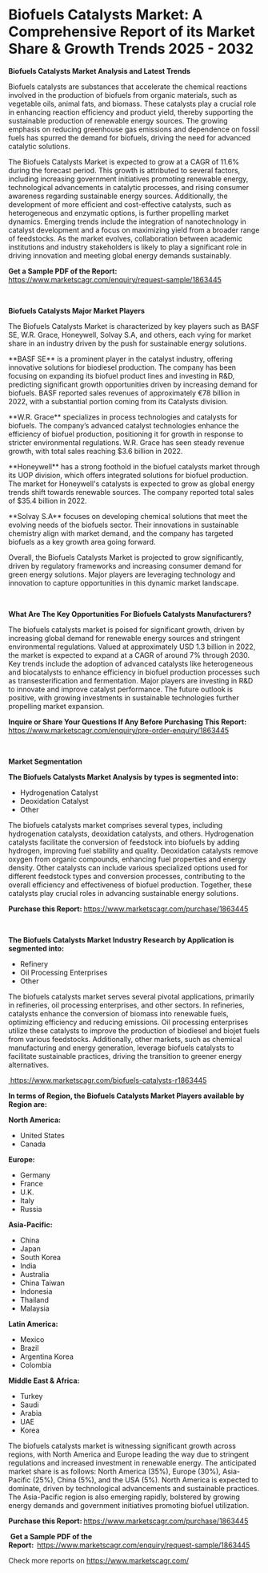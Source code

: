 <p><h1>Biofuels Catalysts Market: A Comprehensive Report of its Market Share & Growth Trends 2025 - 2032</h1></p><p><strong>Biofuels Catalysts Market Analysis and Latest Trends</strong></p>
<p><p>Biofuels catalysts are substances that accelerate the chemical reactions involved in the production of biofuels from organic materials, such as vegetable oils, animal fats, and biomass. These catalysts play a crucial role in enhancing reaction efficiency and product yield, thereby supporting the sustainable production of renewable energy sources. The growing emphasis on reducing greenhouse gas emissions and dependence on fossil fuels has spurred the demand for biofuels, driving the need for advanced catalytic solutions.</p><p>The Biofuels Catalysts Market is expected to grow at a CAGR of 11.6% during the forecast period. This growth is attributed to several factors, including increasing government initiatives promoting renewable energy, technological advancements in catalytic processes, and rising consumer awareness regarding sustainable energy sources. Additionally, the development of more efficient and cost-effective catalysts, such as heterogeneous and enzymatic options, is further propelling market dynamics. Emerging trends include the integration of nanotechnology in catalyst development and a focus on maximizing yield from a broader range of feedstocks. As the market evolves, collaboration between academic institutions and industry stakeholders is likely to play a significant role in driving innovation and meeting global energy demands sustainably.</p></p>
<p><strong>Get a Sample PDF of the Report:&nbsp;</strong> <a href="https://www.marketscagr.com/enquiry/request-sample/1863445?utm_campaign=2520&utm_medium=2&utm_source=Github&utm_content=ia&utm_term=03042025&utm_id=biofuels-catalysts">https://www.marketscagr.com/enquiry/request-sample/1863445</a></p>
<p>&nbsp;</p>
<p><strong>Biofuels Catalysts Major Market Players</strong></p>
<p><p>The Biofuels Catalysts Market is characterized by key players such as BASF SE, W.R. Grace, Honeywell, Solvay S.A, and others, each vying for market share in an industry driven by the push for sustainable energy solutions.</p><p>**BASF SE** is a prominent player in the catalyst industry, offering innovative solutions for biodiesel production. The company has been focusing on expanding its biofuel product lines and investing in R&D, predicting significant growth opportunities driven by increasing demand for biofuels. BASF reported sales revenues of approximately €78 billion in 2022, with a substantial portion coming from its Catalysts division.</p><p>**W.R. Grace** specializes in process technologies and catalysts for biofuels. The company’s advanced catalyst technologies enhance the efficiency of biofuel production, positioning it for growth in response to stricter environmental regulations. W.R. Grace has seen steady revenue growth, with total sales reaching $3.6 billion in 2022.</p><p>**Honeywell** has a strong foothold in the biofuel catalysts market through its UOP division, which offers integrated solutions for biofuel production. The market for Honeywell's catalysts is expected to grow as global energy trends shift towards renewable sources. The company reported total sales of $35.4 billion in 2022.</p><p>**Solvay S.A** focuses on developing chemical solutions that meet the evolving needs of the biofuels sector. Their innovations in sustainable chemistry align with market demand, and the company has targeted biofuels as a key growth area going forward.</p><p>Overall, the Biofuels Catalysts Market is projected to grow significantly, driven by regulatory frameworks and increasing consumer demand for green energy solutions. Major players are leveraging technology and innovation to capture opportunities in this dynamic market landscape.</p></p>
<p>&nbsp;</p>
<p><strong>What Are The Key Opportunities For Biofuels Catalysts Manufacturers?</strong></p>
<p><p>The biofuels catalysts market is poised for significant growth, driven by increasing global demand for renewable energy sources and stringent environmental regulations. Valued at approximately USD 1.3 billion in 2022, the market is expected to expand at a CAGR of around 7% through 2030. Key trends include the adoption of advanced catalysts like heterogeneous and biocatalysts to enhance efficiency in biofuel production processes such as transesterification and fermentation. Major players are investing in R&D to innovate and improve catalyst performance. The future outlook is positive, with growing investments in sustainable technologies further propelling market expansion.</p></p>
<p><strong>Inquire or Share Your Questions If Any Before Purchasing This Report:</strong> <a href="https://www.marketscagr.com/enquiry/pre-order-enquiry/1863445?utm_campaign=2520&utm_medium=2&utm_source=Github&utm_content=ia&utm_term=03042025&utm_id=biofuels-catalysts">https://www.marketscagr.com/enquiry/pre-order-enquiry/1863445</a></p>
<p>&nbsp;</p>
<p><strong>Market Segmentation</strong></p>
<p><strong>The Biofuels Catalysts Market Analysis by types is segmented into:</strong></p>
<p><ul><li>Hydrogenation Catalyst</li><li>Deoxidation Catalyst</li><li>Other</li></ul></p>
<p><p>The biofuels catalysts market comprises several types, including hydrogenation catalysts, deoxidation catalysts, and others. Hydrogenation catalysts facilitate the conversion of feedstock into biofuels by adding hydrogen, improving fuel stability and quality. Deoxidation catalysts remove oxygen from organic compounds, enhancing fuel properties and energy density. Other catalysts can include various specialized options used for different feedstock types and conversion processes, contributing to the overall efficiency and effectiveness of biofuel production. Together, these catalysts play crucial roles in advancing sustainable energy solutions.</p></p>
<p><strong>Purchase this Report:&nbsp;</strong><a href="https://www.marketscagr.com/purchase/1863445?utm_campaign=2520&utm_medium=2&utm_source=Github&utm_content=ia&utm_term=03042025&utm_id=biofuels-catalysts">https://www.marketscagr.com/purchase/1863445</a></p>
<p>&nbsp;</p>
<p><strong>The Biofuels Catalysts Market Industry Research by Application is segmented into:</strong></p>
<p><ul><li>Refinery</li><li>Oil Processing Enterprises</li><li>Other</li></ul></p>
<p><p>The biofuels catalysts market serves several pivotal applications, primarily in refineries, oil processing enterprises, and other sectors. In refineries, catalysts enhance the conversion of biomass into renewable fuels, optimizing efficiency and reducing emissions. Oil processing enterprises utilize these catalysts to improve the production of biodiesel and biojet fuels from various feedstocks. Additionally, other markets, such as chemical manufacturing and energy generation, leverage biofuels catalysts to facilitate sustainable practices, driving the transition to greener energy alternatives.</p></p>
<p><a href="https://www.marketscagr.com/biofuels-catalysts-r1863445?utm_campaign=2520&utm_medium=2&utm_source=Github&utm_content=ia&utm_term=03042025&utm_id=biofuels-catalysts">&nbsp;https://www.marketscagr.com/biofuels-catalysts-r1863445</a></p>
<p><strong>In terms of Region, the Biofuels Catalysts Market Players available by Region are:</strong></p>
<p>
    <p> <strong> North America: </strong>
        <ul>
            <li>United States</li>
            <li>Canada</li>
        </ul>
        </p> 
    <p> <strong> Europe: </strong>
        <ul>
            <li>Germany</li>
            <li>France</li>
            <li>U.K.</li>
            <li>Italy</li>
            <li>Russia</li>
        </ul>
        </p> 
    <p> <strong> Asia-Pacific: </strong>
        <ul>
            <li>China</li>
            <li>Japan</li>
            <li>South Korea</li>
            <li>India</li>
            <li>Australia</li>
            <li>China Taiwan</li>
            <li>Indonesia</li>
            <li>Thailand</li>
            <li>Malaysia</li>
        </ul>
        </p> 
    <p> <strong> Latin America: </strong>
        <ul>
            <li>Mexico</li>
            <li>Brazil</li>
            <li>Argentina Korea</li>
            <li>Colombia</li>
        </ul>
        </p> 
    <p> <strong> Middle East & Africa: </strong>
        <ul>
            <li>Turkey</li>
            <li>Saudi</li>
            <li>Arabia</li>
            <li>UAE</li>
            <li>Korea</li>
        </ul>
    </p>
    </p>
<p><p>The biofuels catalysts market is witnessing significant growth across regions, with North America and Europe leading the way due to stringent regulations and increased investment in renewable energy. The anticipated market share is as follows: North America (35%), Europe (30%), Asia-Pacific (25%), China (5%), and the USA (5%). North America is expected to dominate, driven by technological advancements and sustainable practices. The Asia-Pacific region is also emerging rapidly, bolstered by growing energy demands and government initiatives promoting biofuel utilization.</p></p>
<p><strong>Purchase this Report: </strong><a href="https://www.marketscagr.com/purchase/1863445?utm_campaign=2520&utm_medium=2&utm_source=Github&utm_content=ia&utm_term=03042025&utm_id=biofuels-catalysts">https://www.marketscagr.com/purchase/1863445</a></p>
<p>&nbsp;<strong>Get a Sample PDF of the Report:&nbsp;&nbsp;</strong><a href="https://www.marketscagr.com/enquiry/request-sample/1863445?utm_campaign=2520&utm_medium=2&utm_source=Github&utm_content=ia&utm_term=03042025&utm_id=biofuels-catalysts">https://www.marketscagr.com/enquiry/request-sample/1863445</a></p>
<p><strong></strong></p>
<p>Check more reports on <a href="https://www.marketscagr.com/?utm_campaign=2520&utm_medium=2&utm_source=Github&utm_content=ia&utm_term=03042025&utm_id=biofuels-catalysts">https://www.marketscagr.com/</a></p>